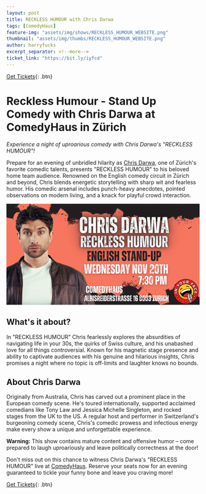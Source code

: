 ```yaml
---
layout: post
title: RECKLESS HUMOUR with Chris Darwa
tags: [ComedyHaus]
feature-img: "assets/img/shows/RECKLESS_HUMOUR_WEBSITE.png"
thumbnail: "assets/img/thumbs/RECKLESS_HUMOUR_WEBSITE.png"
author: harryfucks
excerpt_separator: <!--more-->
ticket_link: "https://bit.ly/iyfcd"
---
```


[Get Tickets]({{page.ticket_link}}){: .btn}

# Reckless Humour - Stand Up Comedy with Chris Darwa at ComedyHaus in Zürich

*Experience a night of uproarious comedy with Chris Darwa's "RECKLESS HUMOUR"!*

Prepare for an evening of unbridled hilarity as [Chris Darwa](https://www.instagram.com/chrisdarwa/), one of Zürich's favorite comedic talents, presents "RECKLESS HUMOUR" to his beloved home team audience. Renowned on the English comedy circuit in Zürich and beyond, Chris blends energetic storytelling with sharp wit and fearless humor. His comedic arsenal includes punch-heavy anecdotes, pointed observations on modern living, and a knack for playful crowd interaction.

![RECKLESS HUMOUR](/assets/img/shows/RECKLESS_HUMOUR_WEBSITE.png)

## What's it about?

In "RECKLESS HUMOUR" Chris fearlessly explores the absurdities of navigating life in your 30s, the quirks of Swiss culture, and his unabashed love for all things controversial. Known for his magnetic stage presence and ability to captivate audiences with his genuine and hilarious insights, Chris promises a night where no topic is off-limits and laughter knows no bounds.

## About Chris Darwa

Originally from Australia, Chris has carved out a prominent place in the European comedy scene. He's toured internationally, supported acclaimed comedians like Tony Law and Jessica Michelle Singleton, and rocked stages from the UK to the US. A regular host and performer in Switzerland's burgeoning comedy scene, Chris's comedic prowess and infectious energy make every show a unique and unforgettable experience.

**Warning:** This show contains mature content and offensive humor – come prepared to laugh uproariously and leave politically correctness at the door!

Don't miss out on this chance to witness Chris Darwa's "RECKLESS HUMOUR" live at [ComedyHaus](https://comedyhaus.ch/). Reserve your seats now for an evening guaranteed to tickle your funny bone and leave you craving more!

[Get Tickets]({{page.ticket_link}}){: .btn}
